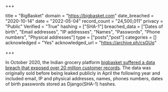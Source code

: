 +++

title = "BigBasket"
domain = "https://bigbasket.com"
date_breached = "2020-10-14"
date = "2022-05-04"
record_count = "24,500,011"
privacy = "Public"
Verified = "True"
hashing = ["SHA-1"]
breached_data = ["Dates of birth", "Email addresses", "IP addresses", "Names", "Passwords", "Phone numbers", "Physical addresses"]
type = ["posts","post"]
categories = []
acknowledged = "Yes"
acknowledged_url = "https://archive.ph/csGUq"

+++


In October 2020, the Indian grocery platform <a href="https://indianexpress.com/article/business/business-others/bigbasket-data-breach-user-details-leaked-dark-web-cyber-crime-7009578/" target="_blank" rel="noopener">bigbasket suffered a data breach that exposed over 20 million customer records</a>. The data was originally sold before being leaked publicly in April the following year and included email, IP and physical addresses, names, phones numbers, dates of birth passwords stored as Django(SHA-1) hashes.

